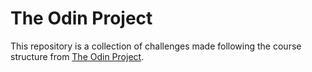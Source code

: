 # The Odin Project
This repository is a collection of challenges made following the course structure from [The Odin Project](https://www.theodinproject.com/).
